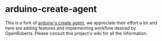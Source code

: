 arduino-create-agent
====================

This is a fork of [arduino's create agent](https://github.com/arduino/arduino-create-agent), we appreciate their effort a lot and here are adding features and implementing workflow desired by OpenRoberta. Please consult this project's wiki for all the information.
